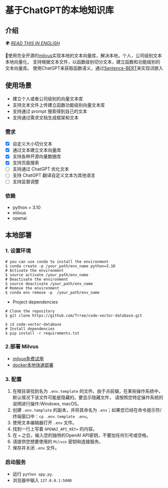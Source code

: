 # 基于ChatGPT的本地知识库

## 介绍

🌍 [_READ THIS IN ENGLISH_](README.md)

🤖️使用完全开源的[milvus](https://github.com/milvus-io/milvus)实现本地的文本向量库，解决本地，个人，公司级别文本本地向量化，
支持根据文本文件，以函数级别切分文本，建立函数和功能级别的文本向量库。
使用ChatGPT来获取函数语义，通过[Sentence-BERT](https://mccormickml.com/2019/05/14/BERT-word-embeddings-tutorial/)来实现词嵌入

## 使用场景
- 建立个人或者公司级别的向量文本库 
- 支持文本文件上传建立函数功能级别向量文本库
- 支持通过 prompt 搜索得到自己的文本
- 支持通过需求文档生成框架和文本

### 需求
- [x] 自定义大小切分文本
- [x] 通过文本建立文本向量库
- [x] 支持各种开源向量数据库
- [x] 支持页面搜索
- [ ] 支持通过 ChatGPT 优化文本
- [ ] 支持 ChatGPT 翻译自定义文本为其他语言
- [ ] 支持监督调整

### 依赖

- python = 3.10
- milvus
- openai

## 本地部署

### 1. 设置环境
```shell
# you can use conda to install the environment
$ conda create -p /your_path/env_name python=3.10
# Activate the environment
$ source activate /your_path/env_name
# Deactivate the environment
$ source deactivate /your_path/env_name
# Remove the environment
$ conda env remove -p  /your_path/env_name
```

* Project dependencies

```shell
# Clone the repository
$ git clone https://github.com/Trree/code-vector-database.git

$ cd code-vector-database
# Install dependencies
$ pip install -r requirements.txt
```

### 2.部署 Milvus

  - [milvus免费试用](https://cloud.zilliz.com/login?redirect=/projects/MA==/databases)
  - [docker本地快速部署](https://milvus.io/docs/v2.0.x/install_standalone-docker.md)


### 3. 配置

1. 在根目录找到名为 `.env.template` 的文件。由于点前缀，在某些操作系统中，默认情况下该文件可能是隐藏的。要显示隐藏文件，
  请按照您特定操作系统的说明进行操作:Windows, macOS。
2. 创建 `.env.template` 的副本，并将其命名为 `.env`；如果您已经在命令提示符/终端窗口中：`cp .env.template .env`。
3. 使用文本编辑器打开 `.env` 文件。
4. 找到一行上写着 `OPENAI_API_KEY=` 的内容。
5. 在 `=` 之后，输入您的独特的OpenAI API密钥，不要加任何引号或空格。
6. 请提供您想要使用的 `Milvus` 密钥和连接服务。
7. 保存并关闭 `.env` 文件。

### 启动服务

- 运行 `python app.py`.
- 浏览器中输入 `127.0.0.1:5000` 